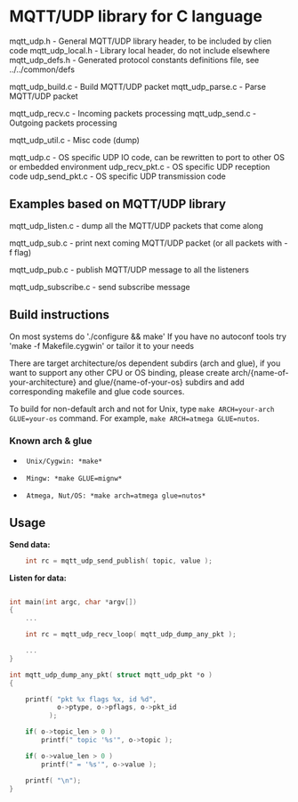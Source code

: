 # MQTT/UDP library for C language


  mqtt_udp.h			- General MQTT/UDP library header, to be included by clien code
  mqtt_udp_local.h		- Library local header, do not include elsewhere
  mqtt_udp_defs.h		- Generated protocol constants definitions file, see ../../common/defs

  mqtt_udp_build.c		- Build MQTT/UDP packet
  mqtt_udp_parse.c		- Parse MQTT/UDP packet

  mqtt_udp_recv.c		- Incoming packets processing
  mqtt_udp_send.c		- Outgoing packets processing

  mqtt_udp_util.c		- Misc code (dump)

  mqtt_udp.c			- OS specific UDP IO code, can be rewritten to port to other OS or embedded environment
  udp_recv_pkt.c		- OS specific UDP reception code
  udp_send_pkt.c		- OS specific UDP transmission code



## Examples based on MQTT/UDP library


  mqtt_udp_listen.c		- dump all the MQTT/UDP packets that come along

  mqtt_udp_sub.c		- print next coming MQTT/UDP packet (or all packets with -f flag)

  mqtt_udp_pub.c		- publish MQTT/UDP message to all the listeners

  mqtt_udp_subscribe.c  - send subscribe message


## Build instructions


On most systems do './configure && make'
If you have no autoconf tools try 'make -f Makefile.cygwin' or tailor it to your needs


There are target architecture/os dependent subdirs (arch and glue), if you want to 
support any other CPU or OS binding, please create arch/{name-of-your-architecture}
and glue/{name-of-your-os} subdirs and add corresponding makefile and glue code
sources.

To build for non-default arch and not for Unix, type ```make ARCH=your-arch GLUE=your-os```
command. For example, ```make ARCH=atmega GLUE=nutos```.

### Known arch & glue

 *      Unix/Cygwin: *make*
 *      Mingw: *make GLUE=mignw*
 *      Atmega, Nut/OS: *make arch=atmega glue=nutos*

## Usage

**Send data:**

```c
    int rc = mqtt_udp_send_publish( topic, value );

```

**Listen for data:**

```c

int main(int argc, char *argv[])
{
    ...

    int rc = mqtt_udp_recv_loop( mqtt_udp_dump_any_pkt );

    ...
}

int mqtt_udp_dump_any_pkt( struct mqtt_udp_pkt *o )
{

    printf( "pkt %x flags %x, id %d",
            o->ptype, o->pflags, o->pkt_id
          );

    if( o->topic_len > 0 )
        printf(" topic '%s'", o->topic );

    if( o->value_len > 0 )
        printf(" = '%s'", o->value );

    printf( "\n");
}


```
